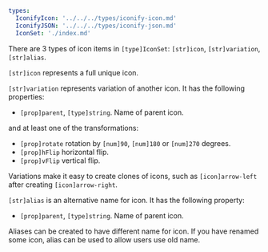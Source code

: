```yaml
types:
  IconifyIcon: '../../../types/iconify-icon.md'
  IconifyJSON: '../../../types/iconify-json.md'
  IconSet: './index.md'
```

There are 3 types of icon items in `[type]IconSet`: `[str]icon`, `[str]variation`, `[str]alias`.

`[str]icon` represents a full unique icon.

`[str]variation` represents variation of another icon. It has the following properties:

- `[prop]parent`, `[type]string`. Name of parent icon.

and at least one of the transformations:

- `[prop]rotate` rotation by `[num]90`, `[num]180` or `[num]270` degrees.
- `[prop]hFlip` horizontal flip.
- `[prop]vFlip` vertical flip.

Variations make it easy to create clones of icons, such as `[icon]arrow-left` after creating `[icon]arrow-right`.

`[str]alias` is an alternative name for icon. It has the following property:

- `[prop]parent`, `[type]string`. Name of parent icon.

Aliases can be created to have different name for icon. If you have renamed some icon, alias can be used to allow users use old name.
